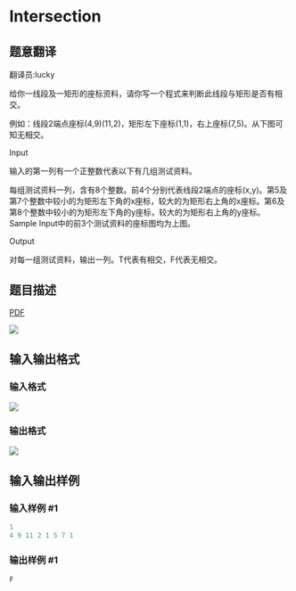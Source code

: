 # Intersection

## 题意翻译

翻译员:lucky

给你一线段及一矩形的座标资料，请你写一个程式来判断此线段与矩形是否有相交。

例如：线段2端点座标(4,9)(11,2)，矩形左下座标(1,1)，右上座标(7,5)。从下图可知无相交。

Input

输入的第一列有一个正整数代表以下有几组测试资料。

每组测试资料一列，含有8个整数。前4个分别代表线段2端点的座标(x,y)。第5及第7个整数中较小的为矩形左下角的x座标，较大的为矩形右上角的x座标。第6及第8个整数中较小的为矩形左下角的y座标，较大的为矩形右上角的y座标。Sample Input中的前3个测试资料的座标图均为上图。

Output

对每一组测试资料，输出一列。T代表有相交，F代表无相交。

## 题目描述

[problemUrl]: https://uva.onlinejudge.org/index.php?option=com_onlinejudge&Itemid=8&category=3&page=show_problem&problem=127

[PDF](https://uva.onlinejudge.org/external/1/p191.pdf)

![](https://cdn.luogu.com.cn/upload/vjudge_pic/UVA191/c1ab811971daf0d39794147108111f605450c9f6.png)

## 输入输出格式

### 输入格式

![](https://cdn.luogu.com.cn/upload/vjudge_pic/UVA191/18299f5089cf5311fc19c5b3ee2d2df4b6740fc9.png)

### 输出格式

![](https://cdn.luogu.com.cn/upload/vjudge_pic/UVA191/5a4630ce3bc3848984079adbeddd163f49e601e2.png)

## 输入输出样例

### 输入样例 #1

```cpp
1
4 9 11 2 1 5 7 1
```


### 输出样例 #1

```cpp
F
```


